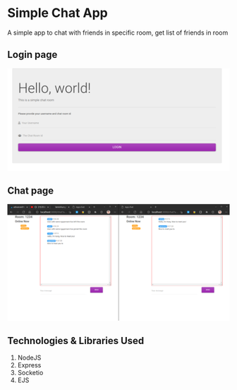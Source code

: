 # Simple Chat App

A simple app to chat with friends in specific room, get list of friends in room


## Login page

![Screenshot (4)](https://github.com/leminhung/node-chat-mvc/blob/master/public/images/login.png)

## Chat page

![Screenshot (4)](https://github.com/leminhung/node-chat-mvc/blob/master/public/images/chat_conversation.png)


## Technologies & Libraries Used

1.  NodeJS
2.  Express
3.  Socketio
4.  EJS

